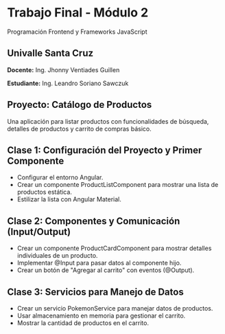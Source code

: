 # Trabajo Final - Módulo 2
Programación Frontend y Frameworks JavaScript

## Univalle Santa Cruz

**Docente:** Ing. Jhonny Ventiades Guillen

**Estudiante:** Ing. Leandro Soriano Sawczuk

## Proyecto: Catálogo de Productos
Una aplicación para listar productos con funcionalidades de búsqueda, detalles de productos y carrito de compras básico.

## Clase 1: Configuración del Proyecto y Primer Componente
- Configurar el entorno Angular.
- Crear un componente ProductListComponent para mostrar una lista de productos estática.
- Estilizar la lista con Angular Material.

## Clase 2: Componentes y Comunicación (Input/Output)
- Crear un componente ProductCardComponent para mostrar detalles individuales de un producto.
- Implementar @Input para pasar datos al componente hijo.
- Crear un botón de "Agregar al carrito" con eventos (@Output).

## Clase 3: Servicios para Manejo de Datos
- Crear un servicio PokemonService para manejar datos de productos.
- Usar almacenamiento en memoria para gestionar el carrito.
- Mostrar la cantidad de productos en el carrito.
